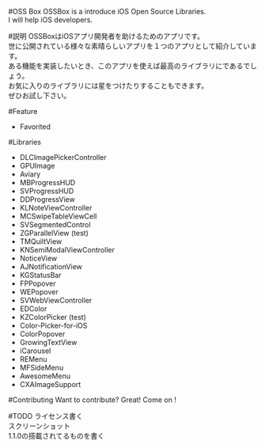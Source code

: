 #OSS Box
OSSBox is a introduce  iOS Open Source Libraries.  
I will help iOS developers.

#説明
OSSBoxはiOSアプリ開発者を助けるためのアプリです。  
世に公開されている様々な素晴らしいアプリを１つのアプリとして紹介しています。  
ある機能を実装したいとき、このアプリを使えば最高のライブラリにであるでしょう。  
お気に入りのライブラリには星をつけたりすることもできます。  
ぜひお試し下さい。  

#Feature
* Favorited 

#Libraries
* DLCImagePickerController
* GPUImage
* Aviary
* MBProgressHUD
* SVProgressHUD
* DDProgressView
* KLNoteViewController
* MCSwipeTableViewCell
* SVSegmentedControl
* ZGParallelView (test)
* TMQuiltView
* KNSemiModalViewController
* NoticeView
* AJNotificationView
* KGStatusBar
* FPPopover
* WEPopover
* SVWebViewController
* EDColor
* KZColorPicker (test)
* Color-Picker-for-iOS
* ColorPopover
* GrowingTextView
* iCarousel
* REMenu
* MFSideMenu
* AwesomeMenu
* CXAImageSupport


#Contributing
Want to contribute? Great! Come on !



#TODO
ライセンス書く  
スクリーンショット  
1.1.0の搭載されてるものを書く  


